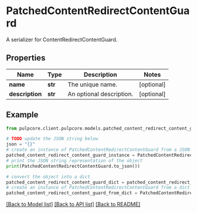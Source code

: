 # PatchedContentRedirectContentGuard

A serializer for ContentRedirectContentGuard.

## Properties

Name | Type | Description | Notes
------------ | ------------- | ------------- | -------------
**name** | **str** | The unique name. | [optional] 
**description** | **str** | An optional description. | [optional] 

## Example

```python
from pulpcore.client.pulpcore.models.patched_content_redirect_content_guard import PatchedContentRedirectContentGuard

# TODO update the JSON string below
json = "{}"
# create an instance of PatchedContentRedirectContentGuard from a JSON string
patched_content_redirect_content_guard_instance = PatchedContentRedirectContentGuard.from_json(json)
# print the JSON string representation of the object
print(PatchedContentRedirectContentGuard.to_json())

# convert the object into a dict
patched_content_redirect_content_guard_dict = patched_content_redirect_content_guard_instance.to_dict()
# create an instance of PatchedContentRedirectContentGuard from a dict
patched_content_redirect_content_guard_from_dict = PatchedContentRedirectContentGuard.from_dict(patched_content_redirect_content_guard_dict)
```
[[Back to Model list]](../README.md#documentation-for-models) [[Back to API list]](../README.md#documentation-for-api-endpoints) [[Back to README]](../README.md)


